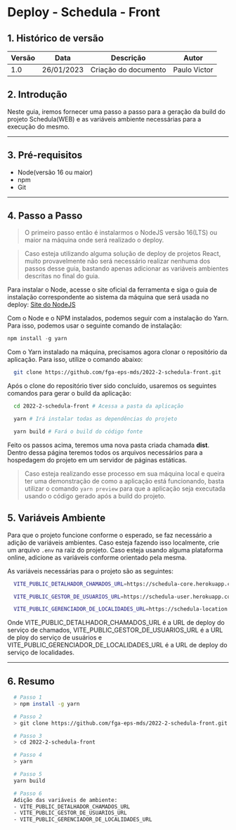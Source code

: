 # Deploy - Schedula - Front

## 1. Histórico de versão

| Versão | Data       | Descrição            | Autor        |
| ------ | ---------- | -------------------- | ------------ |
| 1.0    | 26/01/2023 | Criação do documento | Paulo Victor |

## 2. Introdução

Neste guia, iremos fornecer uma passo a passo para a geração da build do projeto Schedula(WEB) e as variáveis ambiente necessárias para a execução do mesmo.

---

## 3. Pré-requisitos

- Node(versão 16 ou maior)
- npm
- Git

---

## 4. Passo a Passo

> O primeiro passo então é instalarmos o NodeJS versão 16(LTS) ou maior na máquina onde será realizado o deploy.

> Caso esteja utilizando alguma solução de deploy de projetos React, muito provavelmente não será necessário realizar nenhuma dos passos desse guia, bastando apenas adicionar as variáveis ambientes descritas no final do guia.

Para instalar o Node, acesse o site oficial da ferramenta e siga o guia de instalação correspondente ao sistema da máquina que será usada no deploy: [Site do NodeJS](https://nodejs.org/pt-br/)

Com o Node e o NPM instalados, podemos seguir com a instalação do Yarn. Para isso, podemos usar o seguinte comando de instalação:

```js
npm install -g yarn
```

Com o Yarn instalado na máquina, precisamos agora clonar o repositório da aplicação. Para isso, utilize o comando abaixo:

```sh
  git clone https://github.com/fga-eps-mds/2022-2-schedula-front.git
```

Após o clone do repositório tiver sido concluído, usaremos os seguintes comandos para gerar o build da aplicação:

```sh
  cd 2022-2-schedula-front # Acessa a pasta da aplicação

  yarn # Irá instalar todas as dependências do projeto

  yarn build # Fará o build do código fonte
```

Feito os passos acima, teremos uma nova pasta criada chamada **dist**. Dentro dessa página teremos todos os arquivos necessários para a hospedagem do projeto em um servidor de páginas estáticas.

> Caso esteja realizando esse processo em sua máquina local e queira ter uma demonstração de como a aplicação está funcionando, basta utilizar o comando `yarn preview` para que a aplicação seja executada usando o código gerado após a build do projeto.

## 5. Variáveis Ambiente

Para que o projeto funcione conforme o esperado, se faz necessário a adição de variáveis ambientes. Caso esteja fazendo isso localmente, crie um arquivo `.env` na raiz do projeto. Caso esteja usando alguma plataforma online, adicione as variáveis conforme orientado pela mesma.

As variáveis necessárias para o projeto são as seguintes:

```sh
  VITE_PUBLIC_DETALHADOR_CHAMADOS_URL=https://schedula-core.herokuapp.com

  VITE_PUBLIC_GESTOR_DE_USUARIOS_URL=https://schedula-user.herokuapp.com

  VITE_PUBLIC_GERENCIADOR_DE_LOCALIDADES_URL=https://schedula-location.herokuapp.com
```

Onde VITE_PUBLIC_DETALHADOR_CHAMADOS_URL é a URL de deploy do serviço de chamados, VITE_PUBLIC_GESTOR_DE_USUARIOS_URL é a URL de ploy do serviço de usuários e VITE_PUBLIC_GERENCIADOR_DE_LOCALIDADES_URL é a URL de deploy do serviço de localidades.

---

## 6. Resumo

```sh
  # Passo 1
  > npm install -g yarn

  # Passo 2
  > git clone https://github.com/fga-eps-mds/2022-2-schedula-front.git

  # Passo 3
  > cd 2022-2-schedula-front

  # Passo 4
  > yarn

  # Passo 5
  yarn build

  # Passo 6
  Adição das variáveis de ambiente:
  - VITE_PUBLIC_DETALHADOR_CHAMADOS_URL
  - VITE_PUBLIC_GESTOR_DE_USUARIOS_URL
  - VITE_PUBLIC_GERENCIADOR_DE_LOCALIDADES_URL

```
